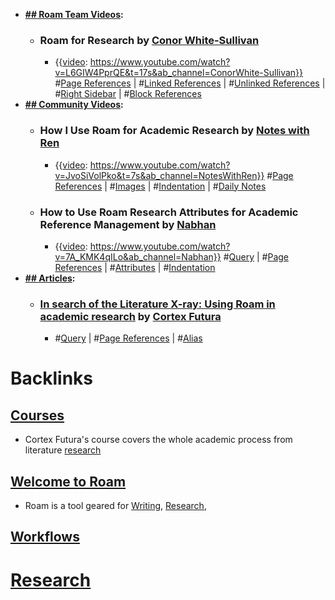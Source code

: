 - **[## Roam Team Videos](<## Roam Team Videos.md>):**
    - ### Roam for Research by [Conor White-Sullivan](<Conor White-Sullivan.md>)
        - {{[video](<video.md>): https://www.youtube.com/watch?v=L6GIW4PprQE&t=17s&ab_channel=ConorWhite-Sullivan}}
#[Page References](<Page References.md>) | #[Linked References](<Linked References.md>) | #[Unlinked References](<Unlinked References.md>) | #[Right Sidebar](<Right Sidebar.md>) | #[Block References](<Block References.md>)
- **[## Community Videos](<## Community Videos.md>):**
    - ### How I Use Roam for Academic Research by [Notes with Ren](<Notes with Ren.md>)
        - {{[video](<video.md>): https://www.youtube.com/watch?v=JvoSiVolPko&t=7s&ab_channel=NotesWithRen}}
#[Page References](<Page References.md>) | #[Images](<Images.md>) | #[Indentation](<Indentation.md>) | #[Daily Notes](<Daily Notes.md>) 
    - ### How to Use Roam Research Attributes for Academic Reference Management by [Nabhan](<Nabhan.md>)
        - {{[video](<video.md>): https://www.youtube.com/watch?v=7A_KMK4qILo&ab_channel=Nabhan}}
#[Query](<Query.md>) | #[Page References](<Page References.md>) | #[Attributes](<Attributes.md>) | #[Indentation](<Indentation.md>) 
- **[## Articles](<## Articles.md>):**
    - ### [In search of the Literature X-ray: Using Roam in academic research](https://www.roambrain.com/in-search-of-the-literature-x-ray/) by [Cortex Futura](<Cortex Futura.md>)
        - #[Query](<Query.md>) | #[Page References](<Page References.md>) | #[Alias](<Alias.md>) 

# Backlinks
## [Courses](<Courses.md>)
- Cortex Futura's course covers the whole academic process from literature [research]([Research](<Research.md>))

## [Welcome to Roam](<Welcome to Roam.md>)
- Roam is a tool geared for [Writing](<Writing.md>), [Research](<Research.md>),

## [Workflows](<Workflows.md>)
# [Research]([Research](<Research.md>))

